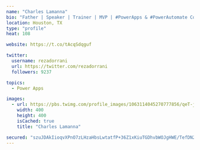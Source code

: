 ```yaml
---
name: "Charles Lamanna"
bio: "Father | Speaker | Trainer | MVP | #PowerApps & #PowerAutomate Community Super User | YouTuber Right-pointing triangle http://youtube.com/c/rezadorrani | Learn - Share - Clockwise rightwards and leftwards open circle arrows"
location: Houston, TX
type: "profile"
heat: 108

website: https://t.co/tAcqSdqguf

twitter:
  username: rezadorrani
  url: https://twitter.com/rezadorrani
  followers: 9237

topics:
  - Power Apps

images:
  - url: https://pbs.twimg.com/profile_images/1063114045270777856/qeT-jpWr_400x400.jpg
    width: 400
    height: 400
    isCached: true
    title: "Charles Lamanna"

secured: "szuJDAkIioqvXPnO7zLHzaHbsLwtatfP+36Z1xKiuTGDhvbWOJgHWE/TefDN2RjLNHjAa3TIL/9+Ayor1hjBno0L809kwaOBmXnawb0+tQ8/fr9LpofFtiKS6lBa5mLlhPpjNZICfgnHm0cVuT4RyBU3oLGZ7wKsW9I8Wg3Eo+nDLJXTyM9or41KK9mVQe7Aii34CQ1iMK33Z5Nr1bHBSZaAKWmwsu/1vvu1lIRpg9uaJ1r6Q91oxYh0IhK+17D0wwWSM3/wHqm75OGf2mr/1xCjxpaLEJwepR0Oe0sSbSGalcB1FNf08721sKoaC3mbrMdFPnoKHdrn5iaDyWMM/f7LHggQLIpPRKQ5gPd7R7oy6nYZCI/TDkFmbgKoWo0Yv/OnQvw69X16ccpDD5HQv2IStRPvVjhf6ap0WQ6+k3g=;bfWKW4m48Q5u/YPVr5IMiA=="
---
```


